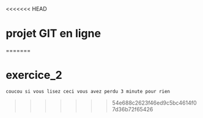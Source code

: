 <<<<<<< HEAD
# projet GIT en ligne
=======
# exercice_2

```coucou si vous lisez ceci vous avez perdu 3 minute pour rien```
>>>>>>> 54e688c2623f46ed9c5bc4614f07d36b72f65426

